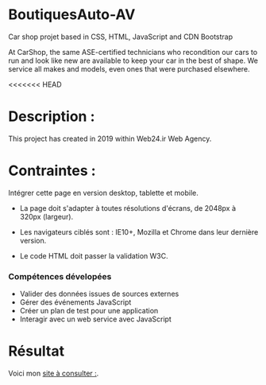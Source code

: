# BoutiquesAuto-AV

Car shop projet based in CSS, HTML, JavaScript and CDN Bootstrap

 At CarShop, the same ASE-certified technicians who recondition our cars to run and look like new are available to keep your car in the best of shape. We service all makes and models, even ones that were purchased elsewhere.

<<<<<<< HEAD
# Description : 

This project has created in 2019 within Web24.ir Web Agency.

# Contraintes :

Intégrer cette page en version desktop, tablette et mobile.

- La page doit s'adapter à toutes résolutions d'écrans, de 2048px à 320px (largeur).

- Les navigateurs ciblés sont : IE10+, Mozilla et Chrome dans leur dernière version.

- Le code HTML doit passer la validation W3C.


### Compétences dévelopées

* Valider des données issues de sources externes
* Gérer des événements JavaScript
* Créer un plan de test pour une application
* Interagir avec un web service avec JavaScript

# Résultat

Voici mon [site à consulter :](https://av-code80.github.io/BoutiquesAuto-AV/).
